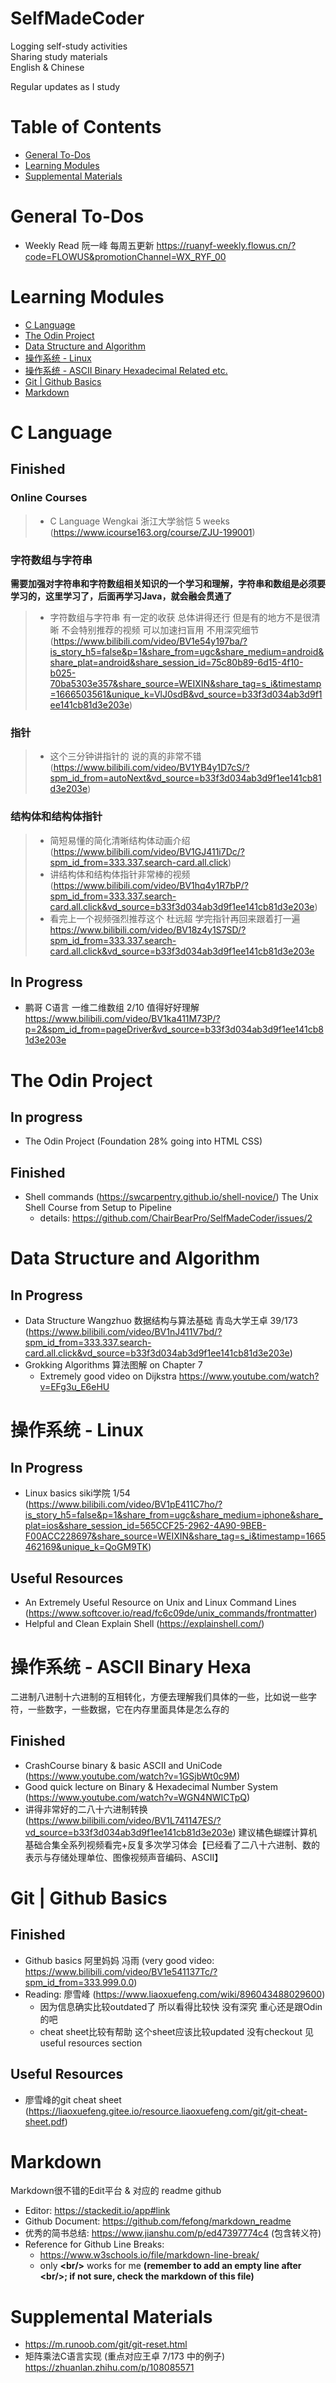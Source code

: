 # SelfMadeCoder
Logging self-study activities  
Sharing study materials  
English & Chinese

Regular updates as I study

# Table of Contents
- [General To-Dos](#general-to-dos)
- [Learning Modules](#learning-modules)
- [Supplemental Materials](#supplemental-materials)

# General To-Dos
- Weekly Read 阮一峰 每周五更新 https://ruanyf-weekly.flowus.cn/?code=FLOWUS&promotionChannel=WX_RYF_00

# Learning Modules
- [C Language](#c-language)
- [The Odin Project](#the-odin-project)
- [Data Structure and Algorithm](#data-structure-and-algorithm)
- [操作系统 - Linux](#操作系统---linux)
- [操作系统 - ASCII Binary Hexadecimal Related etc.](#操作系统---ascii-binary-hexa)
- [Git | Github Basics](#git--github-basics)
- [Markdown](#markdown)

# C Language
## Finished
### Online Courses
> - C Language Wengkai 浙江大学翁恺 5 weeks (https://www.icourse163.org/course/ZJU-199001)

### 字符数组与字符串

**需要加强对字符串和字符数组相关知识的一个学习和理解，字符串和数组是必须要学习的，这里学习了，后面再学习Java，就会融会贯通了**

> - 字符数组与字符串 有一定的收获 总体讲得还行 但是有的地方不是很清晰 不会特别推荐的视频 可以加速扫盲用 不用深究细节 (https://www.bilibili.com/video/BV1e54y197ba/?is_story_h5=false&p=1&share_from=ugc&share_medium=android&share_plat=android&share_session_id=75c80b89-6d15-4f10-b025-70ba5303e357&share_source=WEIXIN&share_tag=s_i&timestamp=1666503561&unique_k=VlJ0sdB&vd_source=b33f3d034ab3d9f1ee141cb81d3e203e)

### 指针
> - 这个三分钟讲指针的 说的真的非常不错 (https://www.bilibili.com/video/BV1YB4y1D7cS/?spm_id_from=autoNext&vd_source=b33f3d034ab3d9f1ee141cb81d3e203e)   

### 结构体和结构体指针
> - 简短易懂的简化清晰结构体动画介绍 (https://www.bilibili.com/video/BV1GJ411i7Dc/?spm_id_from=333.337.search-card.all.click)
> - 讲结构体和结构体指针非常棒的视频 (https://www.bilibili.com/video/BV1hq4y1R7bP/?spm_id_from=333.337.search-card.all.click&vd_source=b33f3d034ab3d9f1ee141cb81d3e203e)
> - 看完上一个视频强烈推荐这个 杜远超 学完指针再回来跟着打一遍 https://www.bilibili.com/video/BV18z4y1S7SD/?spm_id_from=333.337.search-card.all.click&vd_source=b33f3d034ab3d9f1ee141cb81d3e203e  

## In Progress
- 鹏哥 C语言 一维二维数组 2/10 值得好好理解 https://www.bilibili.com/video/BV1ka411M73P/?p=2&spm_id_from=pageDriver&vd_source=b33f3d034ab3d9f1ee141cb81d3e203e


# The Odin Project
## In progress
- The Odin Project (Foundation 28% going into HTML CSS)

## Finished
- Shell commands (https://swcarpentry.github.io/shell-novice/) The Unix Shell Course from Setup to Pipeline
    - details: https://github.com/ChairBearPro/SelfMadeCoder/issues/2 

# Data Structure and Algorithm

## In Progress
- Data Structure Wangzhuo 数据结构与算法基础 青岛大学王卓 39/173 (https://www.bilibili.com/video/BV1nJ411V7bd/?spm_id_from=333.337.search-card.all.click&vd_source=b33f3d034ab3d9f1ee141cb81d3e203e)
- Grokking Algorithms 算法图解 on Chapter 7
    - Extremely good video on Dijkstra https://www.youtube.com/watch?v=EFg3u_E6eHU

# 操作系统 - Linux
## In Progress
- Linux basics siki学院 1/54 (https://www.bilibili.com/video/BV1pE411C7ho/?is_story_h5=false&p=1&share_from=ugc&share_medium=iphone&share_plat=ios&share_session_id=565CCF25-2962-4A90-9BEB-F00ACC228697&share_source=WEIXIN&share_tag=s_i&timestamp=1665462169&unique_k=QoGM9TK)

## Useful Resources
- An Extremely Useful Resource on Unix and Linux Command Lines (https://www.softcover.io/read/fc6c09de/unix_commands/frontmatter)
- Helpful and Clean Explain Shell (https://explainshell.com/)


# 操作系统 - ASCII Binary Hexa
二进制八进制十六进制的互相转化，方便去理解我们具体的一些，比如说一些字符，一些数字，一些数据，它在内存里面具体是怎么存的

## Finished
- CrashCourse binary & basic ASCII and UniCode (https://www.youtube.com/watch?v=1GSjbWt0c9M)
- Good quick lecture on Binary & Hexadecimal Number System (https://www.youtube.com/watch?v=WGN4NWICTpQ)
- 讲得非常好的二八十六进制转换 (https://www.bilibili.com/video/BV1L741147ES/?vd_source=b33f3d034ab3d9f1ee141cb81d3e203e) 建议橘色蝴蝶计算机基础合集全系列视频看完+反复多次学习体会【已经看了二八十六进制、数的表示与存储处理单位、图像视频声音编码、ASCII】 

# Git | Github Basics
## Finished
- Github basics 阿里妈妈 冯雨 (very good video: https://www.bilibili.com/video/BV1e541137Tc/?spm_id_from=333.999.0.0)
- Reading: 廖雪峰 (https://www.liaoxuefeng.com/wiki/896043488029600)
    - 因为信息确实比较outdated了 所以看得比较快 没有深究 重心还是跟Odin的吧
    - cheat sheet比较有帮助 这个sheet应该比较updated 没有checkout 见useful resources section

## Useful Resources
- 廖雪峰的git cheat sheet (https://liaoxuefeng.gitee.io/resource.liaoxuefeng.com/git/git-cheat-sheet.pdf)

# Markdown
Markdown很不错的Edit平台 & 对应的 readme github
- Editor: https://stackedit.io/app#link
- Github Document: https://github.com/fefong/markdown_readme
- 优秀的简书总结: <https://www.jianshu.com/p/ed47397774c4> (包含转义符\)
- Reference for Github Line Breaks:
    - https://www.w3schools.io/file/markdown-line-break/
    - only **\<br/>** works for me **(remember to add an empty line after \<br/>; if not sure, check the markdown of this file)**


# Supplemental Materials
- https://m.runoob.com/git/git-reset.html
- 矩阵乘法C语言实现 (重点对应王卓 7/173 中的例子) https://zhuanlan.zhihu.com/p/108085571
